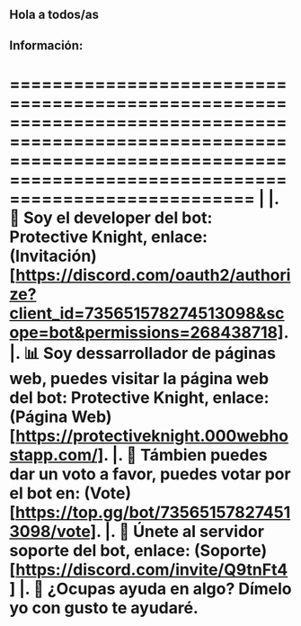 ## Hola a todos/as

## Información:
===================================================================================================================================================================================
|
|. 🤖 Soy el developer del bot: Protective Knight, enlace: (Invitación)[https://discord.com/oauth2/authorize?client_id=735651578274513098&scope=bot&permissions=268438718].    
|. 📊 Soy dessarrollador de páginas web, puedes visitar la página web del bot: Protective Knight, enlace: (Página Web)[https://protectiveknight.000webhostapp.com/].
|. 🎉 Támbien puedes dar un voto a favor, puedes votar por el bot en: (Vote)[https://top.gg/bot/735651578274513098/vote].
|. 🤔 Únete al servidor soporte del bot, enlace: (Soporte)[https://discord.com/invite/Q9tnFt4]
|. 💬 ¿Ocupas ayuda en algo? Dímelo yo con gusto te ayudaré.
===================================================================================================================================================================================
